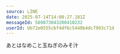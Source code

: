 ```yaml
---
source: LINE
date: 2025-07-14T14:08:27.181Z
messageId: 569873043200410232
userId: Ub72e0555cbf4df6c5440b4dc7993c71d
---
```


あとはなめこと玉ねぎのみそ汁
